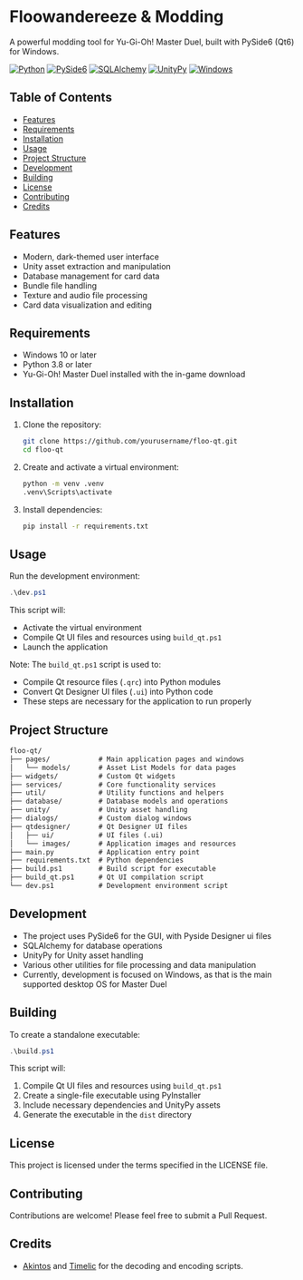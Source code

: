 # Floowandereeze & Modding

A powerful modding tool for Yu-Gi-Oh! Master Duel, built with PySide6 (Qt6) for Windows.

[![Python](https://img.shields.io/badge/python-3.8+-blue.svg?logo=python&logoColor=white)](https://www.python.org)
[![PySide6](https://img.shields.io/badge/PySide6-6.7.2-41CD52.svg?logo=qt&logoColor=white)](https://doc.qt.io/qtforpython-6/)
[![SQLAlchemy](https://img.shields.io/badge/SQLAlchemy-2.0.34-29B6F6.svg?logo=sqlalchemy&logoColor=white)](https://www.sqlalchemy.org)
[![UnityPy](https://img.shields.io/badge/UnityPy-1.10.18-000000.svg?logo=unity&logoColor=white)](https://github.com/K0lb3/UnityPy)
[![Windows](https://img.shields.io/badge/Windows-10+-0078D6.svg?logo=windows&logoColor=white)](https://www.microsoft.com/windows)

## Table of Contents

- [Features](#features)
- [Requirements](#requirements)
- [Installation](#installation)
- [Usage](#usage)
- [Project Structure](#project-structure)
- [Development](#development)
- [Building](#building)
- [License](#license)
- [Contributing](#contributing)
- [Credits](#credits)

## Features

- Modern, dark-themed user interface
- Unity asset extraction and manipulation
- Database management for card data
- Bundle file handling
- Texture and audio file processing
- Card data visualization and editing

## Requirements

- Windows 10 or later
- Python 3.8 or later
- Yu-Gi-Oh! Master Duel installed with the in-game download

## Installation

1. Clone the repository:

    ```bash
    git clone https://github.com/yourusername/floo-qt.git
    cd floo-qt
    ```

2. Create and activate a virtual environment:

    ```bash
    python -m venv .venv
    .venv\Scripts\activate
    ```

3. Install dependencies:

    ```bash
    pip install -r requirements.txt
    ```

## Usage

Run the development environment:

```powershell
.\dev.ps1
```

This script will:

- Activate the virtual environment
- Compile Qt UI files and resources using `build_qt.ps1`
- Launch the application

Note: The `build_qt.ps1` script is used to:

- Compile Qt resource files (`.qrc`) into Python modules
- Convert Qt Designer UI files (`.ui`) into Python code
- These steps are necessary for the application to run properly

## Project Structure

```txt
floo-qt/
├── pages/            # Main application pages and windows
│   └── models/       # Asset List Models for data pages
├── widgets/          # Custom Qt widgets
├── services/         # Core functionality services
├── util/             # Utility functions and helpers
├── database/         # Database models and operations
├── unity/            # Unity asset handling
├── dialogs/          # Custom dialog windows
├── qtdesigner/       # Qt Designer UI files
│   ├── ui/           # UI files (.ui)
│   └── images/       # Application images and resources
├── main.py           # Application entry point
├── requirements.txt  # Python dependencies
├── build.ps1         # Build script for executable
├── build_qt.ps1      # Qt UI compilation script
└── dev.ps1           # Development environment script
```

## Development

- The project uses PySide6 for the GUI, with Pyside Designer ui files
- SQLAlchemy for database operations
- UnityPy for Unity asset handling
- Various other utilities for file processing and data manipulation
- Currently, development is focused on Windows, as that is the main supported desktop OS for Master Duel

## Building

To create a standalone executable:

```powershell
.\build.ps1
```

This script will:

1. Compile Qt UI files and resources using `build_qt.ps1`
2. Create a single-file executable using PyInstaller
3. Include necessary dependencies and UnityPy assets
4. Generate the executable in the `dist` directory

## License

This project is licensed under the terms specified in the LICENSE file.

## Contributing

Contributions are welcome! Please feel free to submit a Pull Request.

## Credits

- [Akintos](https://gist.github.com/akintos/04e2494c62184d2d4384078b0511673b)
and [Timelic](https://github.com/timelic/master-duel-chinese-translation-switch) for the decoding and encoding scripts.
